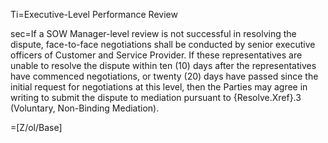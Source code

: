Ti=Executive-Level Performance Review

sec=If a SOW Manager-level review is not successful in resolving the dispute, face-to-face negotiations shall be conducted by senior executive officers of Customer and Service Provider. If these representatives are unable to resolve the dispute within ten (10) days after the representatives have commenced negotiations, or twenty (20) days have passed since the initial request for negotiations at this level, then the Parties may agree in writing to submit the dispute to mediation pursuant to {Resolve.Xref}.3 (Voluntary, Non-Binding Mediation).

=[Z/ol/Base]
